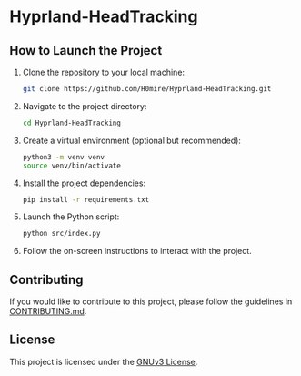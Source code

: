 # Hyprland-HeadTracking

## How to Launch the Project

1. Clone the repository to your local machine:

    ```bash
    git clone https://github.com/H0mire/Hyprland-HeadTracking.git
    ```

2. Navigate to the project directory:

    ```bash
    cd Hyprland-HeadTracking
    ```

3. Create a virtual environment (optional but recommended):

    ```bash
    python3 -m venv venv
    source venv/bin/activate
    ```

4. Install the project dependencies:

    ```bash
    pip install -r requirements.txt
    ```

5. Launch the Python script:

    ```bash
    python src/index.py
    ```

6. Follow the on-screen instructions to interact with the project.

## Contributing

If you would like to contribute to this project, please follow the guidelines in [CONTRIBUTING.md](CONTRIBUTING.md).

## License

This project is licensed under the [GNUv3 License](LICENSE).
